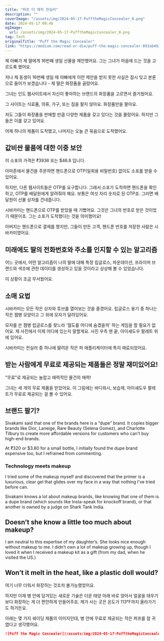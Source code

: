 ```yaml
---
title: "퍼프 더 매직 컨실러"
description: ""
coverImage: "/assets/img/2024-05-17-PufftheMagicConcealer_0.png"
date: 2024-05-17 00:46
ogImage: 
  url: /assets/img/2024-05-17-PufftheMagicConcealer_0.png
tag: Tech
originalTitle: "Puff the Magic Concealer"
link: "https://medium.com/read-or-die/puff-the-magic-concealer-093ab4926f95"
---
```



제 아빠가 제 딸에게 16번째 생일 선물을 제안했어요. 그는 그녀가 마음에 드는 것을 고르도록 했어요.

저나 제 동생이 16번째 생일 때 아빠에게 이런 제안을 받지 못한 사실은 잠시 잊고 본론으로 들어가 보겠습니다 - 제 딸은 화장품을 골랐어요.

그녀는 인도 웹사이트에서 자신이 좋아하는 브랜드의 화장품을 고르면서 즐거웠어요.

그 사이트는 식료품, 의류, 가구, 또는 짐을 팔지 않아요. 화장품만을 팔아요.

<div class="content-ad"></div>

저도 그들이 화장품을 판매할 만큼 다양한 제품을 갖고 있다는 것을 몰랐어요. 하지만 그들은 이를 갖고 있어요.

어제 하나의 제품이 도착했고, 나머지는 오늘 큰 묶음으로 도착했어요.

## 값비싼 물품에 대한 이중 보안

이 소포의 가격은 ₹3936 또는 $46.8 입니다.

<div class="content-ad"></div>

아마존에서 물건을 주문하면 핸드폰으로 OTP(일회용 비밀번호) 없이도 소포를 받을 수 있어요.

하지만, 다른 웹사이트들은 OTP를 요구합니다. 그래서 소포가 도착하면 핸드폰을 확인하고, OTP를 배달원에게 알려줘야 해요. 보통은 여섯 자리 숫자로 된 OTP죠. 그러면 배달원이 선물 상자를 건네줍니다.

시바카미는 핸드폰으로 OTP를 받았을 때 기뻤어요. 그것은 그녀의 번호로 받은 것이었기 때문이죠. 그는 소포가 도착했다는 것을 의미했어요!

아버지는 핸드폰으로 결제를 했지만, 그들이 만든 고객, 핸드폰 번호를 저장한 사람은 시바카미였어요.

<div class="content-ad"></div>

## 미래에도 딸의 전화번호와 주소를 인지할 수 있는 알고리즘

어느 곳에서, 어떤 알고리즘이 나의 딸에 대해 특정 립글로스, 파운데이션, 프라이머 브랜드와 색조에 관한 데이터를 생성하고 있을 것이라고 상상해 볼 수 있었습니다.

이 상황이 조금 무서웠어요.

## 소매 요법

<div class="content-ad"></div>

시바카미는 모든 작은 상자와 튜브를 열어보는 것을 즐겼어요. 립글로스 용기 중 하나는 작은 잼병 모양이고 그 위에 모자가 달려있어요.

모자를 쓴 잼병 립글로스를 찾느라 '월도를 어디에 숨겼을까' 하는 게임을 할 필요가 없어요. 제 사진에서 이제 어디에 있는지 말할게요. 사진 우측 맨 끝, 아이섀도우 팔레트 위에 있어요.

시바카미는 컨실러 중 하나에 딸려온 작은 퍼 애플리케이터에 특히 매료되었어요.

<div class="content-ad"></div>

## 받는 사람에게 무료로 제공되는 제품들은 정말 재미있어요!

"무료"로 제공되는 놀랍고 매력적인 물건의 매력!

그녀는 세 개의 무료 제품을 받았어요. 이 그림에는 바디워시, 보습제, 아이섀도우 팔레트가 무료로 제공되는 걸 볼 수 있어요. 

## 브랜드 팔기?

<div class="content-ad"></div>

Sivakami said that one of the brands here is a “dupe” brand. It copies bigger brands like Dior, Laneige, Rare Beauty (Selena Gomez), and Charlotte Tilbury to create more affordable versions for customers who can't buy high-end brands.

At ₹320 or $3.80 for a small bottle, I initially found the dupe brand expensive too, but I refrained from commenting.

### Technology meets makeup

I tried some of the makeup myself and discovered that the primer is a luxurious, clear gel that glides over my face in a way that nothing I've tried before can.

<div class="content-ad"></div>

Sivakami knows a lot about makeup brands, like knowing that one of them is a dupe brand (which sounds like Insta-speak for knockoff brand), or that another is owned by a judge on Shark Tank India.

## Doesn’t she know a little too much about makeup?

I am neutral to this expertise of my daughter’s. She looks nice enough without makeup to me. I didn’t own a lot of makeup growing up, though I loved it when I received a makeup kit as a gift (from my dad, when he visited the US.)

## Won’t it melt in the heat, like a plastic doll would?

<div class="content-ad"></div>

여기 너무 더워서 화장하는 것조차 불가능했었어요.

하지만 이제 병 안에 담겨있는 새로운 기술은 더운 태양 아래 바로 앉아서 얼굴을 태우기보다 화장하는 게 더 편안하게 만들어주죠. 제가 사는 곳은 온도가 113°F까지 올라가기도 하거든요.

아래는 몇 가지 쉐이딩 제품의 이미지인데, 병 안에 무료로 제공되는 작은 퍼프를 참 귀엽다고 생각했어요.

```markdown
![Puff the Magic Concealer](/assets/img/2024-05-17-PufftheMagicConcealer_1.png)
```
